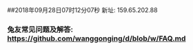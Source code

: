##2018年09月28日07时12分07秒 新址: 159.65.202.88
### 兔友常见问题及解答: https://github.com/wanggonging/d/blob/w/FAQ.md
